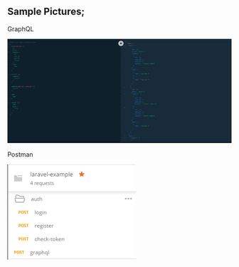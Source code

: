 Sample Pictures;
-
GraphQL

![image GraphQL](images/graphql.PNG)

Postman

![image Postman](images/postman.PNG)
